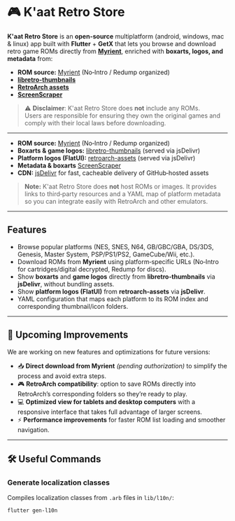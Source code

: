 # 🎮 K'aat Retro Store

**K'aat Retro Store** is an **open-source** multiplatform (android, windows, mac & linux) app built with **Flutter** + **GetX** that lets you browse and download retro game ROMs directly from [**Myrient**](https://myrient.erista.me/), enriched with **boxarts, logos, and metadata** from:

- **ROM source:** [Myrient](https://myrient.erista.me/) (No‑Intro / Redump organized)
- [**libretro-thumbnails**](https://github.com/libretro/libretro-thumbnails)  
- [**RetroArch assets**](https://github.com/libretro/retroarch-assets)  
- [**ScreenScraper**](https://www.screenscraper.fr/)

> ⚠️ **Disclaimer**: K'aat Retro Store does **not** include any ROMs.  
> Users are responsible for ensuring they own the original games and comply with their local laws before downloading.

---

- **ROM source:** [Myrient](https://myrient.erista.me/) (No‑Intro / Redump organized)
- **Boxarts & game logos:** [libretro-thumbnails](https://github.com/libretro/libretro-thumbnails) (served via jsDelivr)
- **Platform logos (FlatUI):** [retroarch-assets](https://github.com/libretro/retroarch-assets) (served via jsDelivr)
- **Metadata & boxarts** [ScreenScraper](https://www.screenscraper.fr/)  
- **CDN:** [jsDelivr](https://www.jsdelivr.com/) for fast, cacheable delivery of GitHub‑hosted assets

> **Note:** K'aat Retro Store does **not** host ROMs or images. It provides links to third‑party resources and a YAML map of platform metadata so you can integrate easily with RetroArch and other emulators.

---

## Features

- Browse popular platforms (NES, SNES, N64, GB/GBC/GBA, DS/3DS, Genesis, Master System, PSP/PS1/PS2, GameCube/Wii, etc.).
- Download ROMs from **Myrient** using platform‑specific URLs (No‑Intro for cartridges/digital decrypted, Redump for discs).
- Show **boxarts** and **game logos** directly from **libretro‑thumbnails** via **jsDelivr**, without bundling assets.
- Show **platform logos (FlatUI)** from **retroarch‑assets** via **jsDelivr**.
- YAML configuration that maps each platform to its ROM index and corresponding thumbnail/icon folders.

---

## 📅 Upcoming Improvements

We are working on new features and optimizations for future versions:

- 📥 **Direct download from Myrient** *(pending authorization)* to simplify the process and avoid extra steps.  
- 🎮 **RetroArch compatibility**: option to save ROMs directly into RetroArch’s corresponding folders so they’re ready to play.  
- 💻 **Optimized view for tablets and desktop computers** with a responsive interface that takes full advantage of larger screens.  
- ⚡ **Performance improvements** for faster ROM list loading and smoother navigation.  

---

## 🛠 Useful Commands

### Generate localization classes

Compiles localization classes from `.arb` files in `lib/l10n/`:

```bash
flutter gen-l10n
